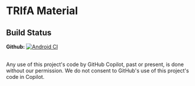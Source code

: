 # TRIfA Material

## Build Status

**Github:** [![Android CI](https://github.com/zoff99/trifa_material/workflows/Nightly/badge.svg)](https://github.com/zoff99/trifa_material/actions?query=workflow%3A%22Nightly%22)


<br>
Any use of this project's code by GitHub Copilot, past or present, is done
without our permission.  We do not consent to GitHub's use of this project's
code in Copilot.
